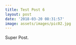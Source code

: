 ```yaml
---
title: Test Post 6
layout: post
date: '2018-03-20 08:31:57'
image: assets/images/pic02.jpg
---
```


Super Post.
